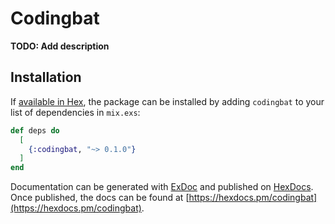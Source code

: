 # Codingbat

**TODO: Add description**

## Installation

If [available in Hex](https://hex.pm/docs/publish), the package can be installed
by adding `codingbat` to your list of dependencies in `mix.exs`:

```elixir
def deps do
  [
    {:codingbat, "~> 0.1.0"}
  ]
end
```

Documentation can be generated with [ExDoc](https://github.com/elixir-lang/ex_doc)
and published on [HexDocs](https://hexdocs.pm). Once published, the docs can
be found at [https://hexdocs.pm/codingbat](https://hexdocs.pm/codingbat).

